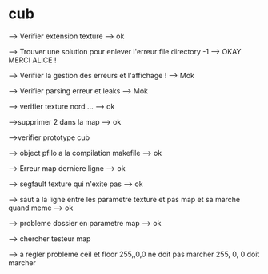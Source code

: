 # cub

--> Verifier extension texture --> ok

--> Trouver une solution pour enlever l'erreur file directory -1 --> OKAY MERCI ALICE !

--> Verifier la gestion des erreurs et l'affichage ! --> Mok

--> Verifier parsing erreur et leaks --> Mok

--> verifier texture nord ... --> ok

-->supprimer 2 dans la map --> ok

-->verifier prototype cub

--> object pfilo a la compilation makefile --> ok

--> Erreur map derniere ligne --> ok

--> segfault texture qui n'exite pas --> ok

--> saut a la ligne entre les parametre texture et pas map et sa marche quand meme --> ok

--> probleme dossier en parametre map --> ok

--> chercher testeur map

--> a regler probleme ceil et floor 255,,0,0 ne doit pas marcher 255, 0, 0 doit marcher